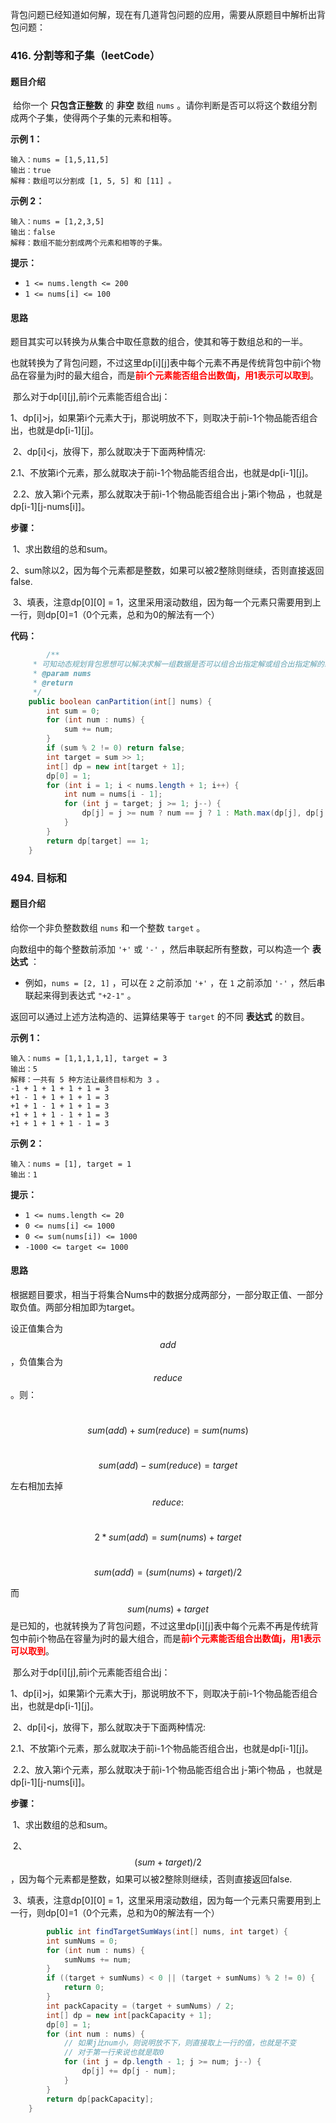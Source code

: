背包问题已经知道如何解，现在有几道背包问题的应用，需要从原题目中解析出背包问题：

### 416. 分割等和子集（leetCode）

#### 题目介绍

​	给你一个 **只包含正整数** 的 **非空** 数组 `nums` 。请你判断是否可以将这个数组分割成两个子集，使得两个子集的元素和相等。

**示例 1：**

```
输入：nums = [1,5,11,5]
输出：true
解释：数组可以分割成 [1, 5, 5] 和 [11] 。
```

**示例 2：**

```
输入：nums = [1,2,3,5]
输出：false
解释：数组不能分割成两个元素和相等的子集。
```

**提示：**

- `1 <= nums.length <= 200`
- `1 <= nums[i] <= 100`

#### 思路

​	题目其实可以转换为从集合中取任意数的组合，使其和等于数组总和的一半。

​	也就转换为了背包问题，不过这里dp\[i][j]表中每个元素不再是传统背包中前i个物品在容量为j时的最大组合，而是<font color='red'>**前i个元素能否组合出数值j，用1表示可以取到**</font>。

​	那么对于dp\[i][j],前i个元素能否组合出j：

​		1、dp[i]>j，如果第i个元素大于j，那说明放不下，则取决于前i-1个物品能否组合出，也就是dp\[i-1][j]。

​		2、dp[i]<j，放得下，那么就取决于下面两种情况:

​			2.1、不放第i个元素，那么就取决于前i-1个物品能否组合出，也就是dp\[i-1][j]。

​			2.2、放入第i个元素，那么就取决于前i-1个物品能否组合出 j-第i个物品 ，也就是dp\[i-1][j-nums[i]]。

**步骤：**

​	1、求出数组的总和sum。

​	2、sum除以2，因为每个元素都是整数，如果可以被2整除则继续，否则直接返回false.

​	3、填表，注意dp\[0][0] = 1，这里采用滚动数组，因为每一个元素只需要用到上一行，则dp[0]=1（0个元素，总和为0的解法有一个）

**代码：**

~~~ java
		/**
     * 可知动态规划背包思想可以解决求解一组数据是否可以组合出指定解或组合出指定解的组合数量
     * @param nums
     * @return
     */
    public boolean canPartition(int[] nums) {
        int sum = 0;
        for (int num : nums) {
            sum += num;
        }
        if (sum % 2 != 0) return false;
        int target = sum >> 1;
        int[] dp = new int[target + 1];
        dp[0] = 1;
        for (int i = 1; i < nums.length + 1; i++) {
            int num = nums[i - 1];
            for (int j = target; j >= 1; j--) {
                dp[j] = j >= num ? num == j ? 1 : Math.max(dp[j], dp[j - num]) : dp[j];
            }
        }
        return dp[target] == 1;
    }
~~~

### 494. 目标和

#### 题目介绍

给你一个非负整数数组 `nums` 和一个整数 `target` 。

向数组中的每个整数前添加 `'+'` 或 `'-'` ，然后串联起所有整数，可以构造一个 **表达式** ：

- 例如，`nums = [2, 1]` ，可以在 `2` 之前添加 `'+'` ，在 `1` 之前添加 `'-'` ，然后串联起来得到表达式 `"+2-1"` 。

返回可以通过上述方法构造的、运算结果等于 `target` 的不同 **表达式** 的数目。

**示例 1：**

```
输入：nums = [1,1,1,1,1], target = 3
输出：5
解释：一共有 5 种方法让最终目标和为 3 。
-1 + 1 + 1 + 1 + 1 = 3
+1 - 1 + 1 + 1 + 1 = 3
+1 + 1 - 1 + 1 + 1 = 3
+1 + 1 + 1 - 1 + 1 = 3
+1 + 1 + 1 + 1 - 1 = 3
```

**示例 2：**

```
输入：nums = [1], target = 1
输出：1
```

**提示：**

- `1 <= nums.length <= 20`
- `0 <= nums[i] <= 1000`
- `0 <= sum(nums[i]) <= 1000`
- `-1000 <= target <= 1000`

#### 思路

​	根据题目要求，相当于将集合Nums中的数据分成两部分，一部分取正值、一部分取负值。两部分相加即为target。

设正值集合为$$add$$，负值集合为$$reduce$$。则：

​	$$sum(add)+sum(reduce)=sum(nums)$$

​	$$sum(add)-sum(reduce)=target$$

左右相加去掉$$reduce:$$

​	$$2*sum(add) = sum(nums) + target$$

​	$$sum(add) = (sum(nums) + target)/2$$

而$$sum(nums) + target$$是已知的，也就转换为了背包问题，不过这里dp\[i][j]表中每个元素不再是传统背包中前i个物品在容量为j时的最大组合，而是<font color='red'>**前i个元素能否组合出数值j，用1表示可以取到**</font>。

​	那么对于dp\[i][j],前i个元素能否组合出j：

​		1、dp[i]>j，如果第i个元素大于j，那说明放不下，则取决于前i-1个物品能否组合出，也就是dp\[i-1][j]。

​		2、dp[i]<j，放得下，那么就取决于下面两种情况:

​			2.1、不放第i个元素，那么就取决于前i-1个物品能否组合出，也就是dp\[i-1][j]。

​			2.2、放入第i个元素，那么就取决于前i-1个物品能否组合出 j-第i个物品 ，也就是dp\[i-1][j-nums[i]]。

**步骤：**

​	1、求出数组的总和sum。

​	2、$$(sum+target)/2$$，因为每个元素都是整数，如果可以被2整除则继续，否则直接返回false.

​	3、填表，注意dp\[0][0] = 1，这里采用滚动数组，因为每一个元素只需要用到上一行，则dp[0]=1（0个元素，总和为0的解法有一个）

~~~ java
		public int findTargetSumWays(int[] nums, int target) {
        int sumNums = 0;
        for (int num : nums) {
            sumNums += num;
        }
        if ((target + sumNums) < 0 || (target + sumNums) % 2 != 0) {
            return 0;
        }
        int packCapacity = (target + sumNums) / 2;
        int[] dp = new int[packCapacity + 1];
        dp[0] = 1;
        for (int num : nums) {
            // 如果j比num小，则说明放不下，则直接取上一行的值，也就是不变
            // 对于第一行来说也就是取0
            for (int j = dp.length - 1; j >= num; j--) {
                dp[j] += dp[j - num];
            }
        }
        return dp[packCapacity];
    }
~~~

